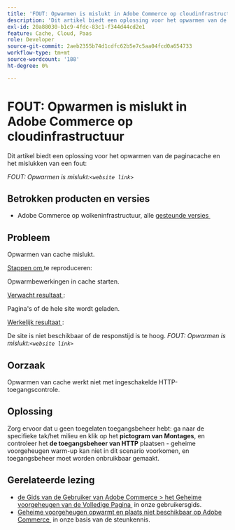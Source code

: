 ```yaml
---
title: 'FOUT: Opwarmen is mislukt in Adobe Commerce op cloudinfrastructuur'
description: 'Dit artikel biedt een oplossing voor het opwarmen van de paginacache en het mislukken van een fout:'
exl-id: 20a88030-b1c9-4fdc-83c1-f344d44cd2e1
feature: Cache, Cloud, Paas
role: Developer
source-git-commit: 2aeb2355b74d1cdfc62b5e7c5aa04fcd0a654733
workflow-type: tm+mt
source-wordcount: '188'
ht-degree: 0%

---
```


# FOUT: Opwarmen is mislukt in Adobe Commerce op cloudinfrastructuur

Dit artikel biedt een oplossing voor het opwarmen van de paginacache en het mislukken van een fout:

*FOUT: Opwarmen is mislukt:`<website link>`*

## Betrokken producten en versies

* Adobe Commerce op wolkeninfrastructuur, alle [&#x200B; gesteunde versies &#x200B;](https://magento.com/sites/default/files/magento-software-lifecycle-policy.pdf)

## Probleem

Opwarmen van cache mislukt.

<u> Stappen om </u> te reproduceren:

Opwarmbewerkingen in cache starten.

<u> Verwacht resultaat </u>:

Pagina&#39;s of de hele site wordt geladen.

<u> Werkelijk resultaat </u>:

De site is niet beschikbaar of de responstijd is te hoog. *FOUT: Opwarmen is mislukt:`<website link>`*

## Oorzaak

Opwarmen van cache werkt niet met ingeschakelde HTTP-toegangscontrole.

## Oplossing

Zorg ervoor dat u geen toegelaten toegangsbeheer hebt: ga naar de specifieke tak/het milieu en klik op het **pictogram van Montages**, en controleer het **de toegangsbeheer van HTTP** plaatsen - geheime voorgeheugen warm-up kan niet in dit scenario voorkomen, en toegangsbeheer moet worden onbruikbaar gemaakt.

## Gerelateerde lezing

* [&#x200B; de Gids van de Gebruiker van Adobe Commerce > het Geheime voorgeheugen van de Volledige Pagina &#x200B;](https://experienceleague.adobe.com/nl/docs/commerce-admin/systems/tools/cache-management#full-page-caching) in onze gebruikersgids.
* [&#x200B; Geheime voorgeheugen opwarmt en plaats niet beschikbaar op Adobe Commerce &#x200B;](/help/troubleshooting/miscellaneous/cache-warming-up-and-site-unavailable-on-magento.md) in onze basis van de steunkennis.
